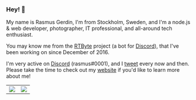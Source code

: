 ### Hey! 👋

My name is Rasmus Gerdin, I'm from Stockholm, Sweden, and I'm a node.js & web developer, photographer, IT professional, and all-around tech enthusiast.

You may know me from the [RTByte] project (a bot for [Discord]), that I've been working on since December of 2016. 

I'm very active on [Discord] (rasmus#0001), and I [tweet] every now and then. Please take the time to check out my [website] if you'd like to learn more about me!

<table>
  <tr>
    <td align="center" style="padding=0;width=50%;">
      <img align="center" style="padding=0;" src="https://github-readme-stats.vercel.app/api/?username=rasmusgerdin&show_icons=true&title_color=4F8CC9&text_color=9f9f9f&bg_color=00000000&hide_border=true&icon_color=4F8CC9&hide_title=true&count_private=true" />
    </td>
    <td align="center" style="padding=0;width=50%;">
      <img align="center" style="padding=0;" src="https://github-readme-stats.quantumlytangled.vercel.app/api/top-langs/?username=rasmusgerdin&layout=compact&show_icons=true&title_color=4F8CC9&text_color=9f9f9f&bg_color=00000000&hide_border=true&icon_color=00000000&count_private=true&extra=RTByte/rtbyte,char;binarytf/binarytf" />
    </td>
  </tr>
</table>


[RTByte]:                https://rtbyte.xyz
[Discord]:               https://discord.com
[tweet]:                 https://twitter.com/rasmusgerdin_
[website]:               https://rasmusgerdin.com
